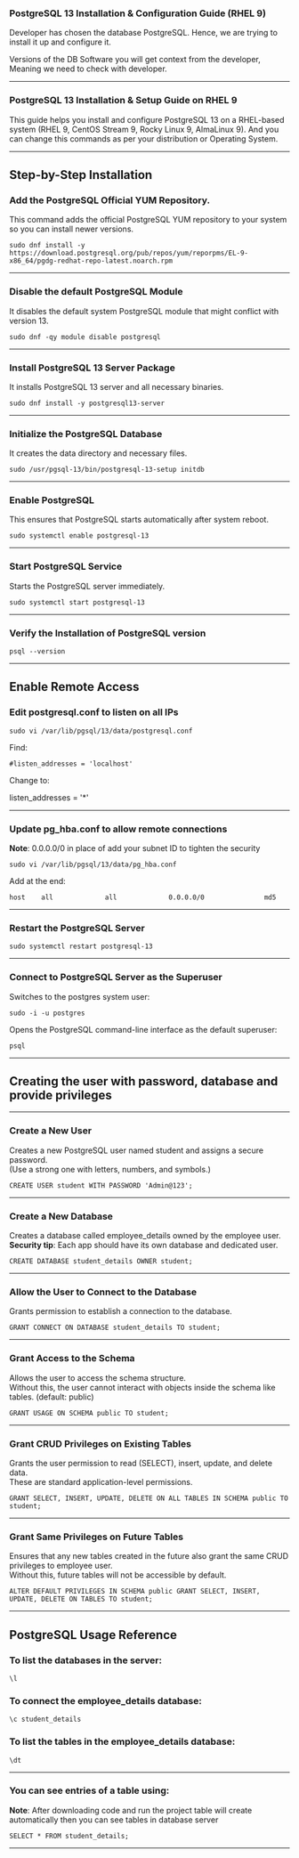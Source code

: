 ### PostgreSQL 13 Installation & Configuration Guide (RHEL 9)

Developer has chosen the database PostgreSQL. Hence, we are trying to install it up and configure it.

Versions of the DB Software you will get context from the developer, Meaning we need to check with developer.

---

### PostgreSQL 13 Installation & Setup Guide on RHEL 9

This guide helps you install and configure PostgreSQL 13 on a RHEL-based system (RHEL 9, CentOS Stream 9, Rocky Linux 9, AlmaLinux 9). And you can change this commands as per your distribution or Operating System.

---

## Step-by-Step Installation

### Add the PostgreSQL Official YUM Repository.
This command adds the official PostgreSQL YUM repository to your system so you can install newer versions.
```
sudo dnf install -y https://download.postgresql.org/pub/repos/yum/reporpms/EL-9-x86_64/pgdg-redhat-repo-latest.noarch.rpm
```

---

### Disable the default PostgreSQL Module  
It disables the default system PostgreSQL module that might conflict with version 13.
```
sudo dnf -qy module disable postgresql
```
---

### Install PostgreSQL 13 Server Package  
It installs PostgreSQL 13 server and all necessary binaries.
```
sudo dnf install -y postgresql13-server
```
---

### Initialize the PostgreSQL Database  
It creates the data directory and necessary files.
```
sudo /usr/pgsql-13/bin/postgresql-13-setup initdb
```
---

### Enable PostgreSQL  
This ensures that PostgreSQL starts automatically after system reboot.
```
sudo systemctl enable postgresql-13
```
---

### Start PostgreSQL Service  
Starts the PostgreSQL server immediately.
```
sudo systemctl start postgresql-13
```
---

### Verify the Installation of PostgreSQL version
```
psql --version
```
---

## Enable Remote Access

### Edit postgresql.conf to listen on all IPs
```
sudo vi /var/lib/pgsql/13/data/postgresql.conf
```
Find:

`#listen_addresses = 'localhost'`

Change to:

listen_addresses = '*'

---

### Update pg_hba.conf to allow remote connections  
**Note**: 0.0.0.0/0 in place of add your subnet ID to tighten the security
```
sudo vi /var/lib/pgsql/13/data/pg_hba.conf
```
Add at the end:
```
host    all             all             0.0.0.0/0               md5
```
---

### Restart the PostgreSQL Server
```
sudo systemctl restart postgresql-13
```
---

### Connect to PostgreSQL Server as the Superuser  
Switches to the postgres system user:
```
sudo -i -u postgres
```
Opens the PostgreSQL command-line interface as the default superuser:
```
psql
```
---

## Creating the user with password, database and provide privileges

---

### Create a New User  
Creates a new PostgreSQL user named student and assigns a secure password.  
(Use a strong one with letters, numbers, and symbols.)
```
CREATE USER student WITH PASSWORD 'Admin@123';
```
---

### Create a New Database  
Creates a database called employee_details owned by the employee user.  
**Security tip**: Each app should have its own database and dedicated user.
```
CREATE DATABASE student_details OWNER student;
```
---

### Allow the User to Connect to the Database  
Grants permission to establish a connection to the database.
```
GRANT CONNECT ON DATABASE student_details TO student;
```
---

### Grant Access to the Schema  
Allows the user to access the schema structure.  
Without this, the user cannot interact with objects inside the schema like tables. (default: public)
```
GRANT USAGE ON SCHEMA public TO student;
```
---

### Grant CRUD Privileges on Existing Tables  
Grants the user permission to read (SELECT), insert, update, and delete data.  
These are standard application-level permissions.
```
GRANT SELECT, INSERT, UPDATE, DELETE ON ALL TABLES IN SCHEMA public TO student;
```
---

### Grant Same Privileges on Future Tables  
Ensures that any new tables created in the future also grant the same CRUD privileges to employee user.  
Without this, future tables will not be accessible by default.
```
ALTER DEFAULT PRIVILEGES IN SCHEMA public GRANT SELECT, INSERT, UPDATE, DELETE ON TABLES TO student;
```
---

## PostgreSQL Usage Reference

### To list the databases in the server:

```
\l
```

### To connect the employee_details database:

```
\c student_details
```

### To list the tables in the employee_details database:

```
\dt
```
---

### You can see entries of a table using:
**Note**: After downloading code and run the project table will create automatically then you can see tables in database server
```
SELECT * FROM student_details;
```
---
